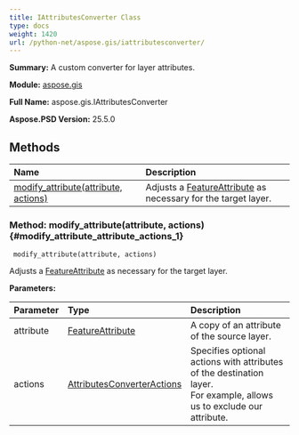 ```yaml
---
title: IAttributesConverter Class
type: docs
weight: 1420
url: /python-net/aspose.gis/iattributesconverter/
---
```


**Summary:** A custom converter for layer attributes.

**Module:** [aspose.gis](/psd/python-net/aspose.gis/)

**Full Name:** aspose.gis.IAttributesConverter

**Aspose.PSD Version:** 25.5.0

## **Methods**
| **Name** | **Description** |
| :- | :- |
| [modify_attribute(attribute, actions)](#modify_attribute_attribute_actions_1) | Adjusts a [FeatureAttribute](/psd/python-net/aspose.gis/featureattribute/) as necessary for the target layer. |


### Method: modify_attribute(attribute, actions) {#modify_attribute_attribute_actions_1}


```
 modify_attribute(attribute, actions) 
```

Adjusts a [FeatureAttribute](/psd/python-net/aspose.gis/featureattribute/) as necessary for the target layer.

**Parameters:**

| Parameter | Type | Description |
| :- | :- | :- |
| attribute | [FeatureAttribute](/psd/python-net/aspose.gis/featureattribute) | A copy of an attribute of the source layer. |
| actions | [AttributesConverterActions](/psd/python-net/aspose.gis/attributesconverteractions) | Specifies optional actions with attributes of the destination layer.<br/>            For example, allows us to exclude our attribute. |

